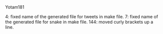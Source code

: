 Yotam181

4: fixed name of the generated file for tweets in make file.
7: fixed name of the generated file for snake in make file.
144: moved curly brackets up a line. 